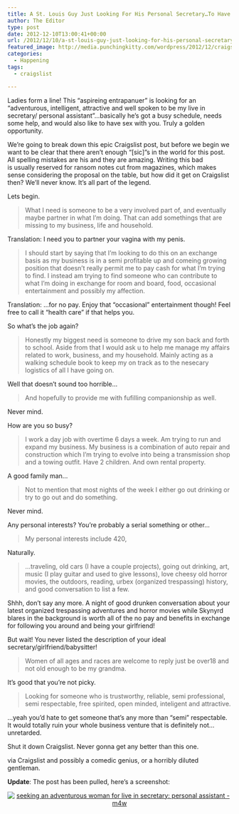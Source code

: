 ```yaml
---
title: A St. Louis Guy Just Looking For His Personal Secretary…To Have Sex With
author: The Editor
type: post
date: 2012-12-10T13:00:41+00:00
url: /2012/12/10/a-st-louis-guy-just-looking-for-his-personal-secretary-to-have-sex-with/
featured_image: http://media.punchingkitty.com/wordpress/2012/12/craigslist_guy.jpeg
categories:
  - Happening
tags:
  - craigslist

---
```

Ladies form a line! This &#8220;aspireing entrapanuer&#8221; is looking for an &#8220;adventurous, intelligent, attractive and well spoken to be my live in secretary/ personal assistant&#8221;&#8230;basically he&#8217;s got a busy schedule, needs some help, and would also like to have sex with you. Truly a golden opportunity.

We&#8217;re going to break down this epic Craigslist post, but before we begin we want to be clear that there aren&#8217;t enough &#8220;[sic]&#8221;s in the world for this post. All spelling mistakes are his and they are amazing. Writing this bad is usually reserved for ransom notes cut from magazines, which makes sense considering the proposal on the table, but how did it get on Craigslist then? We&#8217;ll never know. It&#8217;s all part of the legend.

Lets begin.

> What I need is someone to be a very involved part of, and eventually maybe partner in what I&#8217;m doing. That can add somethings that are missing to my business, life and household.

Translation: I need you to partner your vagina with my penis.

> I should start by saying that I&#8217;m looking to do this on an exchange basis as my business is in a semi profitable up and comeing growing position that doesn&#8217;t really permit me to pay cash for what I&#8217;m trying to find. I instead am trying to find someone who can contribute to what I&#8217;m doing in exchange for room and board, food, occasional entertainment and possibly my affection.

Translation: &#8230;for no pay. Enjoy that &#8220;occasional&#8221; entertainment though! Feel free to call it &#8220;health care&#8221; if that helps you.

So what&#8217;s the job again?

> Honestly my biggest need is someone to drive my son back and forth to school. Aside from that I would ask u to help me manage my affairs related to work, business, and my household. Mainly acting as a walking schedule book to keep my on track as to the nesecary logistics of all I have going on.

Well that doesn&#8217;t sound too horrible&#8230;

> And hopefully to provide me with fufilling companionship as well.

Never mind.

How are you so busy?

> I work a day job with overtime 6 days a week. Am trying to run and expand my business. My business is a combination of auto repair and construction which I&#8217;m trying to evolve into being a transmission shop and a towing outfit. Have 2 children. And own rental property.

A good family man&#8230;

> Not to mention that most nights of the week I either go out drinking or try to go out and do something.

Never mind.

Any personal interests? You&#8217;re probably a serial something or other&#8230;

> My personal interests include 420,

Naturally.

> &#8230;traveling, old cars (I have a couple projects), going out drinking, art, music (I play guitar and used to give lessons), love cheesy old horror movies, the outdoors, reading, urbex (organized trespassing) history, and good conversation to list a few.

Shhh, don&#8217;t say any more. A night of good drunken conversation about your latest organized trespassing adventures and horror movies while Skynyrd blares in the background is worth all of the no pay and benefits in exchange for following you around and being your girlfriend!

But wait! You never listed the description of your ideal secretary/girlfriend/babysitter!

> Women of all ages and races are welcome to reply just be over18 and not old enough to be my grandma.

It&#8217;s good that you&#8217;re not picky.

> Looking for someone who is trustworthy, reliable, semi professional, semi respectable, free spirited, open minded, inteligent and attractive.

&#8230;yeah you&#8217;d hate to get someone that&#8217;s any more than &#8220;semi&#8221; respectable. It would totally ruin your whole business venture that is definitely not&#8230;unretarded.

Shut it down Craigslist. Never gonna get any better than this one.

via Craigslist and possibly a comedic genius, or a horribly diluted gentleman.

**Update**: The post has been pulled, here&#8217;s a screenshot:

<p style="text-align: center;">
  <a href="http://media.punchingkitty.com/wordpress/2012/12/seeking-an-adventurous-woman-for-live-in-secretary-personal-assistant-m4w.jpeg"><img class="aligncenter  wp-image-15148" alt="seeking an adventurous woman for live in secretary: personal assistant - m4w" src="http://media.punchingkitty.com/wordpress/2012/12/seeking-an-adventurous-woman-for-live-in-secretary-personal-assistant-m4w.jpeg?filter=resize&w=500" /></a>
</p>
